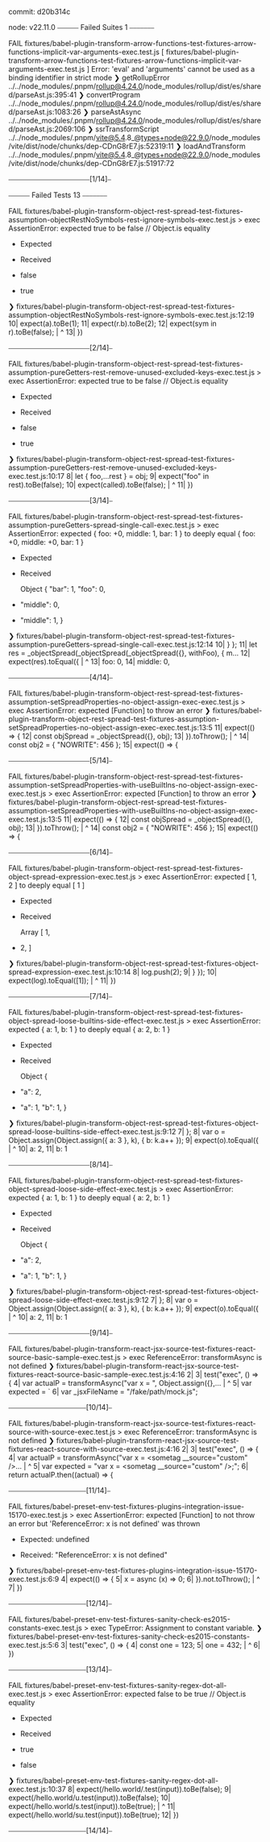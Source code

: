 commit: d20b314c

node: v22.11.0
⎯⎯⎯⎯⎯⎯ Failed Suites 1 ⎯⎯⎯⎯⎯⎯⎯

 FAIL  fixtures/babel-plugin-transform-arrow-functions-test-fixtures-arrow-functions-implicit-var-arguments-exec.test.js [ fixtures/babel-plugin-transform-arrow-functions-test-fixtures-arrow-functions-implicit-var-arguments-exec.test.js ]
Error: 'eval' and 'arguments' cannot be used as a binding identifier in strict mode
 ❯ getRollupError ../../node_modules/.pnpm/rollup@4.24.0/node_modules/rollup/dist/es/shared/parseAst.js:395:41
 ❯ convertProgram ../../node_modules/.pnpm/rollup@4.24.0/node_modules/rollup/dist/es/shared/parseAst.js:1083:26
 ❯ parseAstAsync ../../node_modules/.pnpm/rollup@4.24.0/node_modules/rollup/dist/es/shared/parseAst.js:2069:106
 ❯ ssrTransformScript ../../node_modules/.pnpm/vite@5.4.8_@types+node@22.9.0/node_modules/vite/dist/node/chunks/dep-CDnG8rE7.js:52319:11
 ❯ loadAndTransform ../../node_modules/.pnpm/vite@5.4.8_@types+node@22.9.0/node_modules/vite/dist/node/chunks/dep-CDnG8rE7.js:51917:72

⎯⎯⎯⎯⎯⎯⎯⎯⎯⎯⎯⎯⎯⎯⎯⎯⎯⎯⎯⎯⎯⎯⎯[1/14]⎯

⎯⎯⎯⎯⎯⎯ Failed Tests 13 ⎯⎯⎯⎯⎯⎯⎯

 FAIL  fixtures/babel-plugin-transform-object-rest-spread-test-fixtures-assumption-objectRestNoSymbols-rest-ignore-symbols-exec.test.js > exec
AssertionError: expected true to be false // Object.is equality

- Expected
+ Received

- false
+ true

 ❯ fixtures/babel-plugin-transform-object-rest-spread-test-fixtures-assumption-objectRestNoSymbols-rest-ignore-symbols-exec.test.js:12:19
     10|  expect(a).toBe(1);
     11|  expect(r.b).toBe(2);
     12|  expect(sym in r).toBe(false);
       |                   ^
     13| })

⎯⎯⎯⎯⎯⎯⎯⎯⎯⎯⎯⎯⎯⎯⎯⎯⎯⎯⎯⎯⎯⎯⎯[2/14]⎯

 FAIL  fixtures/babel-plugin-transform-object-rest-spread-test-fixtures-assumption-pureGetters-rest-remove-unused-excluded-keys-exec.test.js > exec
AssertionError: expected true to be false // Object.is equality

- Expected
+ Received

- false
+ true

 ❯ fixtures/babel-plugin-transform-object-rest-spread-test-fixtures-assumption-pureGetters-rest-remove-unused-excluded-keys-exec.test.js:10:17
      8|  let { foo,...rest } = obj;
      9|  expect("foo" in rest).toBe(false);
     10|  expect(called).toBe(false);
       |                 ^
     11| })

⎯⎯⎯⎯⎯⎯⎯⎯⎯⎯⎯⎯⎯⎯⎯⎯⎯⎯⎯⎯⎯⎯⎯[3/14]⎯

 FAIL  fixtures/babel-plugin-transform-object-rest-spread-test-fixtures-assumption-pureGetters-spread-single-call-exec.test.js > exec
AssertionError: expected { foo: +0, middle: 1, bar: 1 } to deeply equal { foo: +0, middle: +0, bar: 1 }

- Expected
+ Received

  Object {
    "bar": 1,
    "foo": 0,
-   "middle": 0,
+   "middle": 1,
  }

 ❯ fixtures/babel-plugin-transform-object-rest-spread-test-fixtures-assumption-pureGetters-spread-single-call-exec.test.js:12:14
     10|  } };
     11|  let res = _objectSpread(_objectSpread(_objectSpread({}, withFoo), { m…
     12|  expect(res).toEqual({
       |              ^
     13|   foo: 0,
     14|   middle: 0,

⎯⎯⎯⎯⎯⎯⎯⎯⎯⎯⎯⎯⎯⎯⎯⎯⎯⎯⎯⎯⎯⎯⎯[4/14]⎯

 FAIL  fixtures/babel-plugin-transform-object-rest-spread-test-fixtures-assumption-setSpreadProperties-no-object-assign-exec-exec.test.js > exec
AssertionError: expected [Function] to throw an error
 ❯ fixtures/babel-plugin-transform-object-rest-spread-test-fixtures-assumption-setSpreadProperties-no-object-assign-exec-exec.test.js:13:5
     11|  expect(() => {
     12|   const objSpread = _objectSpread({}, obj);
     13|  }).toThrow();
       |     ^
     14|  const obj2 = { "NOWRITE": 456 };
     15|  expect(() => {

⎯⎯⎯⎯⎯⎯⎯⎯⎯⎯⎯⎯⎯⎯⎯⎯⎯⎯⎯⎯⎯⎯⎯[5/14]⎯

 FAIL  fixtures/babel-plugin-transform-object-rest-spread-test-fixtures-assumption-setSpreadProperties-with-useBuiltIns-no-object-assign-exec-exec.test.js > exec
AssertionError: expected [Function] to throw an error
 ❯ fixtures/babel-plugin-transform-object-rest-spread-test-fixtures-assumption-setSpreadProperties-with-useBuiltIns-no-object-assign-exec-exec.test.js:13:5
     11|  expect(() => {
     12|   const objSpread = _objectSpread({}, obj);
     13|  }).toThrow();
       |     ^
     14|  const obj2 = { "NOWRITE": 456 };
     15|  expect(() => {

⎯⎯⎯⎯⎯⎯⎯⎯⎯⎯⎯⎯⎯⎯⎯⎯⎯⎯⎯⎯⎯⎯⎯[6/14]⎯

 FAIL  fixtures/babel-plugin-transform-object-rest-spread-test-fixtures-object-spread-expression-exec.test.js > exec
AssertionError: expected [ 1, 2 ] to deeply equal [ 1 ]

- Expected
+ Received

  Array [
    1,
+   2,
  ]

 ❯ fixtures/babel-plugin-transform-object-rest-spread-test-fixtures-object-spread-expression-exec.test.js:10:14
      8|   log.push(2);
      9|  } });
     10|  expect(log).toEqual([1]);
       |              ^
     11| })

⎯⎯⎯⎯⎯⎯⎯⎯⎯⎯⎯⎯⎯⎯⎯⎯⎯⎯⎯⎯⎯⎯⎯[7/14]⎯

 FAIL  fixtures/babel-plugin-transform-object-rest-spread-test-fixtures-object-spread-loose-builtins-side-effect-exec.test.js > exec
AssertionError: expected { a: 1, b: 1 } to deeply equal { a: 2, b: 1 }

- Expected
+ Received

  Object {
-   "a": 2,
+   "a": 1,
    "b": 1,
  }

 ❯ fixtures/babel-plugin-transform-object-rest-spread-test-fixtures-object-spread-loose-builtins-side-effect-exec.test.js:9:12
      7|  };
      8|  var o = Object.assign(Object.assign({ a: 3 }, k), { b: k.a++ });
      9|  expect(o).toEqual({
       |            ^
     10|   a: 2,
     11|   b: 1

⎯⎯⎯⎯⎯⎯⎯⎯⎯⎯⎯⎯⎯⎯⎯⎯⎯⎯⎯⎯⎯⎯⎯[8/14]⎯

 FAIL  fixtures/babel-plugin-transform-object-rest-spread-test-fixtures-object-spread-loose-side-effect-exec.test.js > exec
AssertionError: expected { a: 1, b: 1 } to deeply equal { a: 2, b: 1 }

- Expected
+ Received

  Object {
-   "a": 2,
+   "a": 1,
    "b": 1,
  }

 ❯ fixtures/babel-plugin-transform-object-rest-spread-test-fixtures-object-spread-loose-side-effect-exec.test.js:9:12
      7|  };
      8|  var o = Object.assign(Object.assign({ a: 3 }, k), { b: k.a++ });
      9|  expect(o).toEqual({
       |            ^
     10|   a: 2,
     11|   b: 1

⎯⎯⎯⎯⎯⎯⎯⎯⎯⎯⎯⎯⎯⎯⎯⎯⎯⎯⎯⎯⎯⎯⎯[9/14]⎯

 FAIL  fixtures/babel-plugin-transform-react-jsx-source-test-fixtures-react-source-basic-sample-exec.test.js > exec
ReferenceError: transformAsync is not defined
 ❯ fixtures/babel-plugin-transform-react-jsx-source-test-fixtures-react-source-basic-sample-exec.test.js:4:16
      2| 
      3| test("exec", () => {
      4|  var actualP = transformAsync("var x = <sometag />", Object.assign({},…
       |                ^
      5|  var expected = `
      6|  var _jsxFileName = "/fake/path/mock.js";

⎯⎯⎯⎯⎯⎯⎯⎯⎯⎯⎯⎯⎯⎯⎯⎯⎯⎯⎯⎯⎯⎯[10/14]⎯

 FAIL  fixtures/babel-plugin-transform-react-jsx-source-test-fixtures-react-source-with-source-exec.test.js > exec
ReferenceError: transformAsync is not defined
 ❯ fixtures/babel-plugin-transform-react-jsx-source-test-fixtures-react-source-with-source-exec.test.js:4:16
      2| 
      3| test("exec", () => {
      4|  var actualP = transformAsync("var x = <sometag __source=\"custom\" />…
       |                ^
      5|  var expected = "var x = <sometag __source=\"custom\" />;";
      6|  return actualP.then((actual) => {

⎯⎯⎯⎯⎯⎯⎯⎯⎯⎯⎯⎯⎯⎯⎯⎯⎯⎯⎯⎯⎯⎯[11/14]⎯

 FAIL  fixtures/babel-preset-env-test-fixtures-plugins-integration-issue-15170-exec.test.js > exec
AssertionError: expected [Function] to not throw an error but 'ReferenceError: x is not defined' was thrown

- Expected: 
undefined

+ Received: 
"ReferenceError: x is not defined"

 ❯ fixtures/babel-preset-env-test-fixtures-plugins-integration-issue-15170-exec.test.js:6:9
      4|  expect(() => {
      5|   x = async (x) => 0;
      6|  }).not.toThrow();
       |         ^
      7| })

⎯⎯⎯⎯⎯⎯⎯⎯⎯⎯⎯⎯⎯⎯⎯⎯⎯⎯⎯⎯⎯⎯[12/14]⎯

 FAIL  fixtures/babel-preset-env-test-fixtures-sanity-check-es2015-constants-exec.test.js > exec
TypeError: Assignment to constant variable.
 ❯ fixtures/babel-preset-env-test-fixtures-sanity-check-es2015-constants-exec.test.js:5:6
      3| test("exec", () => {
      4|  const one = 123;
      5|  one = 432;
       |      ^
      6| })

⎯⎯⎯⎯⎯⎯⎯⎯⎯⎯⎯⎯⎯⎯⎯⎯⎯⎯⎯⎯⎯⎯[13/14]⎯

 FAIL  fixtures/babel-preset-env-test-fixtures-sanity-regex-dot-all-exec.test.js > exec
AssertionError: expected false to be true // Object.is equality

- Expected
+ Received

- true
+ false

 ❯ fixtures/babel-preset-env-test-fixtures-sanity-regex-dot-all-exec.test.js:10:37
      8|  expect(/hello.world/.test(input)).toBe(false);
      9|  expect(/hello.world/u.test(input)).toBe(false);
     10|  expect(/hello.world/s.test(input)).toBe(true);
       |                                     ^
     11|  expect(/hello.world/su.test(input)).toBe(true);
     12| })

⎯⎯⎯⎯⎯⎯⎯⎯⎯⎯⎯⎯⎯⎯⎯⎯⎯⎯⎯⎯⎯⎯[14/14]⎯

